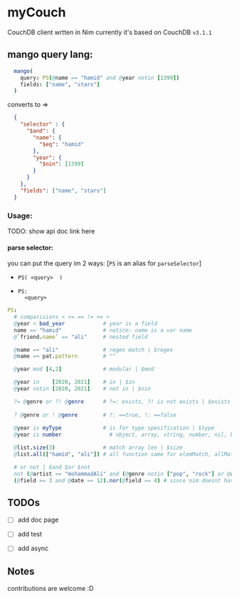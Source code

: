 # myCouch
  CouchDB client wrtten in Nim
  currently it's based on CouchDB `v3.1.1`

## mango query lang:
  ```nim
    mango(
      query: PS(@name == "hamid" and @year notin [1399])
      fields: ["name", "stars"]
    )
  ```
  converts to =>
  ```json
    {
      "selector" : {
        "$and": {
          "name": {
            "$eq": "hamid"
          },
          "year": {
            "$nin": [1399]
          }
        }
      },
      "fields": ["name", "stars"]
    }
  ```

### Usage:
TODO: show api doc link here

#### parse selector:
you can put the query im 2 ways: [`PS` is an alias for `parseSelector`]

- `PS( <query>  )`
- 
  ```
  PS:
    <query>
  ```

```nim
PS:
  # comparisions < <= == != >= >
  @year < bad_year            # year is a field
  name == "hamid"             # notice: name is a var name
  @`friend.name` == "ali"     # nested field

  @name =~ "ali"              # regex match | $regex
  @name =~ pat.pattern        # ""

  @year mod [4,2]             # modular | $mod

  @year in    [2020, 2021]    # in | $in
  @year notin [2020, 2021]    # not in | $nin

  ?= @genre or ?! @genre      # ?=: exists, ?! is not exists | $exists
  
  ? @genre or ! @genre        # ?: ==true, !: ==false
  
  @year is myType             # is for type spesification | $type
  @year is number               # object, array, string, number, nil, bool

  @list.size(3)               # match array len | $size
  @list.all(["hamid", "ali"]) # all function same for elemMatch, allMatch, keyMapMatch functions | $all 

  # or not | $and $or $not
  not (@artist == "mohammadAli" and (@genre notin ["pop", "rock"] or @artist == "iman khodaee"))
  (@field == 3 and @date == 12).nor(@field == 4) # since nim doesnt have 'nor' operator | $nor

```


## TODOs
 - [ ] add doc page
 - [ ] add test
 - [ ] add async


## Notes
contributions are welcome :D